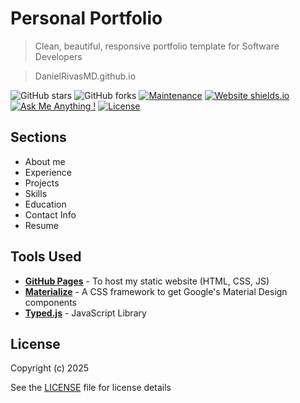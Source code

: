 # Personal Portfolio

> Clean, beautiful, responsive portfolio template for Software Developers

> DanielRivasMD.github.io

![GitHub stars](https://img.shields.io/github/stars/DanielRivasMD/DanielRivasMD.github.io)
![GitHub forks](https://img.shields.io/github/forks/DanielRivasMD/DanielRivasMD.github.io)
[![Maintenance](https://img.shields.io/badge/maintained-yes-green.svg)](https://github.com/DanielRivasMD/DanielRivasMD.github.io/commits/master)
[![Website shields.io](https://img.shields.io/badge/website-up-yellow)](http://DanielRivasMD.github.io/)
[![Ask Me Anything !](https://img.shields.io/badge/ask%20me-linkedin-1abc9c.svg)](https://www.linkedin.com/in/daniel-rivas-b6306917b/)
[![License](http://img.shields.io/:license-mit-blue.svg?style=flat-square)](http://badges.mit-license.org)

## Sections
- About me
- Experience
- Projects
- Skills
- Education
- Contact Info
- Resume

## Tools Used
* [<b>GitHub Pages</b>](https://create-react-app.dev/docs/deployment/#github-pages) - To host my static website (HTML, CSS, JS)
* [<b>Materialize</b>](https://materializecss.com/) - A CSS framework to get Google's Material Design components
* [<b>Typed.js</b>](https://mattboldt.com/demos/typed-js/) - JavaScript Library

## License
Copyright (c) 2025

See the [LICENSE](LICENSE) file for license details
